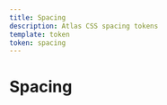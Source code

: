 ```yaml
---
title: Spacing
description: Atlas CSS spacing tokens
template: token
token: spacing
---
```


# Spacing
